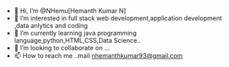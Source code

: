 - 👋 Hi, I’m @NHemu[Hemanth Kumar N]
- 👀 I’m interested in full stack web development,application development ,data anlytics and coding
- 🌱 I’m currently learning java programming language,python,HTML,CSS,Data Science..
- 💞️ I’m looking to collaborate on ...
- 📫 How to reach me ..mail nhemanthkumar93@gmail.com

<!---
NHemu/NHemu is a ✨ special ✨ repository because its `README.md` (this file) appears on your GitHub profile.
You can click the Preview link to take a look at your changes.
--->
